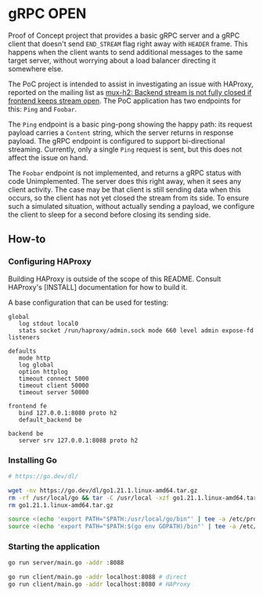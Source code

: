 # gRPC OPEN

Proof of Concept project that provides a basic gRPC server and a gRPC client that doesn't send `END_STREAM` flag right away with `HEADER` frame. This happens when the client wants to send additional messages to the same target server, without worrying about a load balancer directing it somewhere else.

The PoC project is intended to assist in investigating an issue with HAProxy, reported on the mailing list as [mux-h2: Backend stream is not fully closed if frontend keeps stream open]. The PoC application has two endpoints for this: `Ping` and `Foobar`.

The `Ping` endpoint is a basic ping-pong showing the happy path: its request payload carries a `Content` string, which the server returns in response payload. The gRPC endpoint is configured to support bi-directional streaming. Currently, only a single `Ping` request is sent, but this does not affect the issue on hand.

The `Foobar` endpoint is not implemented, and returns a gRPC status with code Unimplemented. The server does this right away, when it sees any client activity. The case may be that client is still sending data when this occurs, so the client has not yet closed the stream from its side. To ensure such a simulated situation, without actually sending a payload, we configure the client to sleep for a second before closing its sending side.

[mux-h2: Backend stream is not fully closed if frontend keeps stream open]: https://www.mail-archive.com/haproxy@formilux.org/msg44010.html

## How-to

### Configuring HAProxy

Building HAProxy is outside of the scope of this README. Consult HAProxy's [INSTALL] documentation for how to build it.

A base configuration that can be used for testing:

```text
global
   log stdout local0
   stats socket /run/haproxy/admin.sock mode 660 level admin expose-fd listeners

defaults
   mode http
   log global
   option httplog
   timeout connect 5000
   timeout client 50000
   timeout server 50000

frontend fe
   bind 127.0.0.1:8080 proto h2
   default_backend be

backend be
   server srv 127.0.0.1:8088 proto h2
```

### Installing Go

```bash
# https://go.dev/dl/

wget -nv https://go.dev/dl/go1.21.1.linux-amd64.tar.gz
rm -rf /usr/local/go && tar -C /usr/local -xzf go1.21.1.linux-amd64.tar.gz
rm go1.21.1.linux-amd64.tar.gz

source <(echo 'export PATH="$PATH:/usr/local/go/bin"' | tee -a /etc/profile)
source <(echo 'export PATH="$PATH:$(go env GOPATH)/bin"' | tee -a /etc/profile)
```

### Starting the application

```bash
go run server/main.go -addr :8088
```

```bash
go run client/main.go -addr localhost:8088 # direct
go run client/main.go -addr localhost:8080 # HAProxy
```

